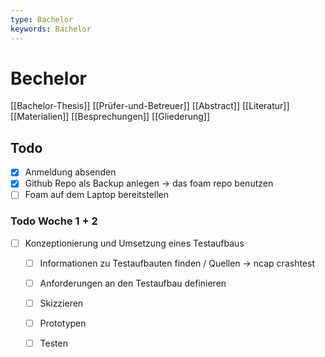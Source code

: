 ```yaml
---
type: Bachelor
keywords: Bachelor
---
```


# Bechelor

[[Bachelor-Thesis]]
[[Prüfer-und-Betreuer]]
[[Abstract]]
[[Literatur]]
[[Materialien]]
[[Besprechungen]]
[[Gliederung]]

## Todo

- [x] Anmeldung absenden
- [x] Github Repo als Backup anlegen -> das foam repo benutzen
- [ ] Foam auf dem Laptop bereitstellen

### Todo Woche 1 + 2

- [ ] Konzeptionierung und Umsetzung eines Testaufbaus
  - [ ] Informationen zu Testaufbauten finden / Quellen -> ncap crashtest
  - [ ] Anforderungen an den Testaufbau definieren
  - [ ] Skizzieren
  - [ ] Prototypen
  - [ ] Testen
  